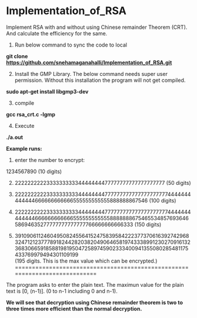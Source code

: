# Implementation_of_RSA
Implement RSA with and without using Chinese remainder Theorem (CRT). And calculate the efficiency for the same.


1) Run below command to sync the code to local

**git clone https://github.com/snehamaganahalli/Implementation_of_RSA.git**

2) Install the GMP Library. The below command needs super user permission. Without this installation the program will not get compiled.

**sudo apt-get install libgmp3-dev**

3) compile

**gcc rsa_crt.c -lgmp**

4) Execute

**./a.out**

**Example runs:**

1) enter the number to encrypt:

1234567890  (10 digits)

2) 222222222233333333334444444477777777777777777777 (50 digits)

3) 22222222223333333333444444447777777777777777777774444444444444666666666666555555555555888888867546 (100 digits)

4) 22222222223333333333444444447777777777777777777774444444444444666666666666555555555555888888867546553485769364658694635277777777777777766666666666333  (150 digits)

5) 3910906112460495082455641524758395842223773706163927429683247121237778918244282038204906465819743338991230270916132368306659185881981950472589745902333400941355080285481175433769979494301109199  
(195 digits. This is the max value which can be encrypted.)
===========================================================================

The program asks to enter the plain text. The maximun value for the plain text is [0, (n-1)]. (0 to n-1 including 0 and n-1).

**We will see that decryption using Chinese remainder theorem is two to three times more efficient than the normal decryption.**

